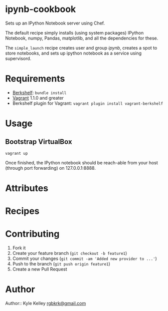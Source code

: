 # ipynb-cookbook

Sets up an IPython Notebook server using Chef.

The default recipe simply installs (using system packages) IPython Notebook, numpy, Pandas, matplotlib, and all the dependencies for these.

The `simple_launch` recipe creates user and group *ipynb*, creates a spot to store notebooks, and sets up ipython notebook as a service using supervisord.

# Requirements

 * [Berkshelf][]: `bundle install`
 * [Vagrant][] 1.1.0 and greater
 * Berkshelf plugin for Vagrant: `vagrant plugin install vagrant-berkshelf`

# Usage

## Bootstrap VirtualBox

    vagrant up

Once finished, the IPython notebook should be reach-able from your host (through port forwarding) on 127.0.0.1:8888.

# Attributes

# Recipes

# Contributing

1. Fork it
2. Create your feature branch (`git checkout -b feature1`)
3. Commit your changes (`git commit -am 'Added new provider to ...'`)
4. Push to the branch (`git push origin feature1`)
5. Create a new Pull Request

# Author

Author:: Kyle Kelley rgbkrk@gmail.com

[Vagrant]:http://vagrantup.com/
[Berkshelf]:http://berkshelf.com/
[Bundler]:http://gembundler.com/
